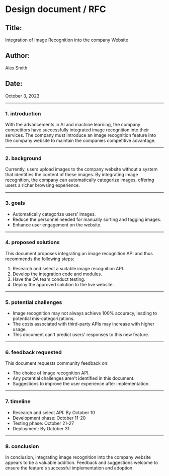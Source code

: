 # Design document / RFC

## Title:
Integration of Image Recognition into the company Website

## Author:
Alex Smith

## Date:
October 3, 2023

---

### 1. introduction

With the advancements in AI and machine learning, the company competitors have successfully integrated image recognition into their services. The company must introduce an image recognition feature into the company website to maintain the companies competitive advantage.

---

### 2. background

Currently, users upload images to the company website without a system that identifies the content of these images. By integrating image recognition, the company can automatically categorize images, offering users a richer browsing experience.

---

### 3. goals

- Automatically categorize users' images.
- Reduce the personnel needed for manually sorting and tagging images.
- Enhance user engagement on the website.

---

### 4. proposed solutions

This document proposes integrating an image recognition API and thus recommends the following steps:

1. Research and select a suitable image recognition API.
2. Develop the integration code and modules.
3. Have the QA team conduct testing.
4. Deploy the approved solution to the live website.

---

### 5. potential challenges

- Image recognition may not always achieve 100% accuracy, leading to potential mis-categorizations.
- The costs associated with third-party APIs may increase with higher usage.
- This document can't predict users' responses to this new feature.

---

### 6. feedback requested

This document requests community feedback on:

- The choice of image recognition API.
- Any potential challenges aren't identified in this document.
- Suggestions to improve the user experience after implementation.

---

### 7. timeline

- Research and select API: By October 10
- Development phase: October 11-20
- Testing phase: October 21-27
- Deployment: By October 31

---

### 8. conclusion

In conclusion, integrating image recognition into the company website appears to be a valuable addition. Feedback and suggestions welcome to ensure the feature's successful implementation and adoption.
